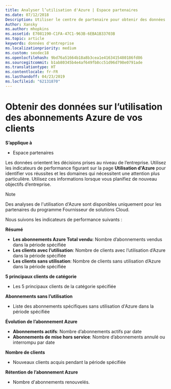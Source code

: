 ```yaml
---
title: Analyser l’utilisation d'Azure | Espace partenaires
ms.date: 07/12/2018
Description: Utiliser le centre de partenaire pour obtenir des données sur l’utilisation des abonnements Azure de vos clients.
Author: Xansky
ms.author: mhopkins
ms.assetid: E7081190-C1FA-47C1-963B-6EBA1B33703B
ms.topic: article
keywords: données d'entreprise
ms.localizationpriority: medium
ms.custom: seodec18
ms.openlocfilehash: 9bd76a51664b18a8b3cea1e4163415480186fd86
ms.sourcegitcommit: b1ab80345b4e4af649fb8cc51d96d798e0791ade
ms.translationtype: HT
ms.contentlocale: fr-FR
ms.lasthandoff: 04/23/2019
ms.locfileid: "62131870"
---
```

# <a name="get-data-about-the-usage-of-your-customers-azure-subscriptions"></a>Obtenir des données sur l’utilisation des abonnements Azure de vos clients 

**S’applique à**
- Espace partenaires

Les données orientent les décisions prises au niveau de l’entreprise. Utilisez les indicateurs de performance figurant sur la page **Utilisation d'Azure** pour identifier vos réussites et les domaines qui nécessitent une attention plus particulière. Utilisez ces informations lorsque vous planifiez de nouveau objectifs d’entreprise.

> [!NOTE]
> Des analyses de l'utilisation d'Azure sont disponibles uniquement pour les partenaires du programme Fournisseur de solutions Cloud.

Nous suivons les indicateurs de performance suivants :

**Résumé**  
 - **Les abonnements Azure Total vendu**: Nombre d’abonnements vendus dans la période spécifiée  
 - **Les clients avec l’utilisation**: Nombre de clients avec l’utilisation d’Azure dans la période spécifiée  
 - **Les clients sans utilisation**: Nombre de clients sans utilisation d’Azure dans la période spécifiée  

**5 principaux clients de catégorie**  
 -  Les 5 principaux clients de la catégorie spécifiée  

**Abonnements sans l’utilisation**  
 -  Liste des abonnements spécifiques sans utilisation d'Azure dans la période spécifiée  

**Évolution de l’abonnement Azure**  
 - **Abonnements actifs**: Nombre d’abonnements actifs par date  
 - **Abonnements de mise hors service**: Nombre d’abonnements annulé ou interrompu par date  

**Nombre de clients**
 - Nouveaux clients acquis pendant la période spécifiée  

**Rétention de l’abonnement Azure**  
 - Nombre d'abonnements renouvelés.   
  